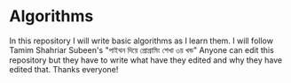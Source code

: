 # Algorithms
In this repository I will write basic algorithms as I learn them.
I will follow Tamim Shahriar Subeen's "পাইথন দিয়ে প্রোগ্রামিং শেখা ৩য় খন্ড" 
Anyone can edit this repository but they have to write what have they edited and why they have edited that. Thanks everyone!
